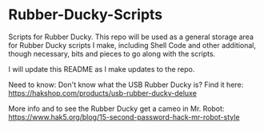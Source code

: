 # Rubber-Ducky-Scripts
Scripts for Rubber Ducky.
This repo will be used as a general storage area for Rubber Ducky scripts I make, including Shell Code and other additional,
though necessary, bits and pieces to go along with the scripts.

I will update this README as I make updates to the repo.

Need to know:
Don't know what the USB Rubber Ducky is? Find it here: https://hakshop.com/products/usb-rubber-ducky-deluxe

More info and to see the Rubber Ducky get a cameo in Mr. Robot: https://www.hak5.org/blog/15-second-password-hack-mr-robot-style
